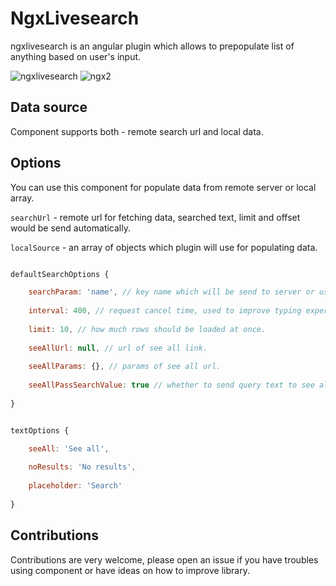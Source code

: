 # NgxLivesearch

ngxlivesearch is an angular plugin which allows to prepopulate list of anything based on user's input.

![ngxlivesearch](https://user-images.githubusercontent.com/6073745/36353212-00595980-14dd-11e8-8530-d1af260de4af.jpg)
![ngx2](https://user-images.githubusercontent.com/6073745/36353236-64f00b8c-14dd-11e8-831f-f10f0b889bef.jpg)



## Data source

Component supports both - remote search url and local data.

## Options

You can use this component for populate data from remote server or local array. 

`searchUrl` - remote url for fetching data, searched text, limit and offset would be send automatically.

`localSource` - an array of objects which plugin will use for populating data.

```javascript

defaultSearchOptions {

    searchParam: 'name', // key name which will be send to server or used to search in localSource, default value is `name`.
    
    interval: 400, // request cancel time, used to improve typing experience. 
    
    limit: 10, // how much rows should be loaded at once.
    
    seeAllUrl: null, // url of see all link.
    
    seeAllParams: {}, // params of see all url.
    
    seeAllPassSearchValue: true // whether to send query text to see all url.
    
}
```

```javascript

textOptions {

    seeAll: 'See all',
    
    noResults: 'No results',
    
    placeholder: 'Search'
    
}
```

## Contributions

Contributions are very welcome, please open an issue if you have troubles using component or have ideas on how to improve library.
